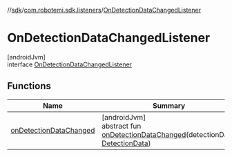//[sdk](../../../index.md)/[com.robotemi.sdk.listeners](../index.md)/[OnDetectionDataChangedListener](index.md)

# OnDetectionDataChangedListener

[androidJvm]\
interface [OnDetectionDataChangedListener](index.md)

## Functions

| Name | Summary |
|---|---|
| [onDetectionDataChanged](on-detection-data-changed.md) | [androidJvm]<br>abstract fun [onDetectionDataChanged](on-detection-data-changed.md)(detectionData: [DetectionData](../../com.robotemi.sdk.model/-detection-data/index.md)) |
